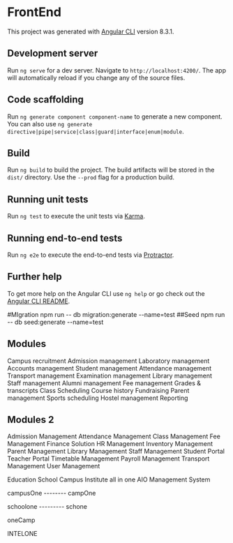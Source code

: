 # FrontEnd

This project was generated with [Angular CLI](https://github.com/angular/angular-cli) version 8.3.1.

## Development server

Run `ng serve` for a dev server. Navigate to `http://localhost:4200/`. The app will automatically reload if you change any of the source files.

## Code scaffolding

Run `ng generate component component-name` to generate a new component. You can also use `ng generate directive|pipe|service|class|guard|interface|enum|module`.

## Build

Run `ng build` to build the project. The build artifacts will be stored in the `dist/` directory. Use the `--prod` flag for a production build.

## Running unit tests

Run `ng test` to execute the unit tests via [Karma](https://karma-runner.github.io).

## Running end-to-end tests

Run `ng e2e` to execute the end-to-end tests via [Protractor](http://www.protractortest.org/).

## Further help

To get more help on the Angular CLI use `ng help` or go check out the [Angular CLI README](https://github.com/angular/angular-cli/blob/master/README.md).


#MIgration
 npm run -- db migration:generate --name=test
##Seed
 npm run -- db seed:generate --name=test


## Modules

Campus recruitment
Admission management
Laboratory management
Accounts management
Student management
Attendance management
Transport management
Examination management
Library management
Staff management
Alumni management
Fee management
Grades & transcripts
Class Scheduling
Course history
Fundraising
Parent management
Sports scheduling
Hostel management
Reporting


## Modules 2

Admission Management
Attendance Management
Class Management
Fee Management
Finance Solution
HR Management
Inventory Management
Parent Management
Library Management
Staff Management
Student Portal
Teacher Portal
Timetable Management
Payroll Management
Transport Management
User Management



Education
School
Campus
Institute
all in one  AIO
Management System

campusOne -------- campOne

schoolone --------- schone

oneCamp

INTELONE


